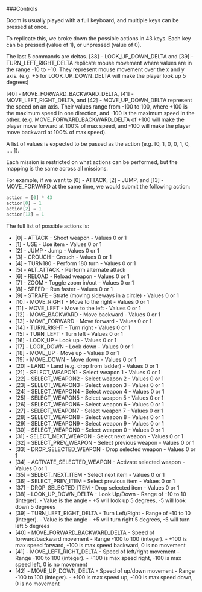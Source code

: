 ###Controls

Doom is usually played with a full keyboard, and multiple keys can be pressed at once.

To replicate this, we broke down the possible actions in 43 keys. Each key can be pressed (value of 1), or unpressed (value of 0).

The last 5 commands are deltas. [38] - LOOK_UP_DOWN_DELTA and [39] - TURN_LEFT_RIGHT_DELTA replicate mouse movement where values are in the
range -10 to +10. They represent mouse movement over the x and y axis. (e.g. +5 for LOOK_UP_DOWN_DELTA will make the player look up 5 degrees)

[40] - MOVE_FORWARD_BACKWARD_DELTA, [41] - MOVE_LEFT_RIGHT_DELTA, and [42] - MOVE_UP_DOWN_DELTA represent the speed on an axis.
Their values range from -100 to 100, where +100 is the maximum speed in one direction, and -100 is the maximum speed in the other.
(e.g. MOVE_FORWARD_BACKWARD_DELTA of +100 will make the player move forward at 100% of max speed, and -100 will make the player
move backward at 100% of max speed).

A list of values is expected to be passed as the action (e.g. [0, 1, 0, 0, 1, 0, .... ]).

Each mission is restricted on what actions can be performed, but the mapping is the same across all missions.

For example, if we want to [0] - ATTACK, [2] - JUMP, and [13] - MOVE_FORWARD at the same time, we would submit the following action:

```python
action = [0] * 43
action[0] = 1
action[2] = 1
action[13] = 1
```

The full list of possible actions is:

* [0]  - ATTACK                           - Shoot weapon - Values 0 or 1
* [1]  - USE                              - Use item - Values 0 or 1
* [2]  - JUMP                             - Jump - Values 0 or 1
* [3]  - CROUCH                           - Crouch - Values 0 or 1
* [4]  - TURN180                          - Perform 180 turn - Values 0 or 1
* [5] -  ALT_ATTACK                       - Perform alternate attack
* [6]  - RELOAD                           - Reload weapon - Values 0 or 1
* [7]  - ZOOM                             - Toggle zoom in/out - Values 0 or 1
* [8]  - SPEED                            - Run faster - Values 0 or 1
* [9]  - STRAFE                           - Strafe (moving sideways in a circle) - Values 0 or 1
* [10] - MOVE_RIGHT                       - Move to the right - Values 0 or 1
* [11] - MOVE_LEFT                        - Move to the left - Values 0 or 1
* [12] - MOVE_BACKWARD                    - Move backward - Values 0 or 1
* [13] - MOVE_FORWARD                     - Move forward - Values 0 or 1
* [14] - TURN_RIGHT                       - Turn right - Values 0 or 1
* [15] - TURN_LEFT                        - Turn left - Values 0 or 1
* [16] - LOOK_UP                          - Look up - Values 0 or 1
* [17] - LOOK_DOWN                        - Look down - Values 0 or 1
* [18] - MOVE_UP                          - Move up - Values 0 or 1
* [19] - MOVE_DOWN                        - Move down - Values 0 or 1
* [20] - LAND                             - Land (e.g. drop from ladder) - Values 0 or 1
* [21] - SELECT_WEAPON1                   - Select weapon 1 - Values 0 or 1
* [22] - SELECT_WEAPON2                   - Select weapon 2 - Values 0 or 1
* [23] - SELECT_WEAPON3                   - Select weapon 3 - Values 0 or 1
* [24] - SELECT_WEAPON4                   - Select weapon 4 - Values 0 or 1
* [25] - SELECT_WEAPON5                   - Select weapon 5 - Values 0 or 1
* [26] - SELECT_WEAPON6                   - Select weapon 6 - Values 0 or 1
* [27] - SELECT_WEAPON7                   - Select weapon 7 - Values 0 or 1
* [28] - SELECT_WEAPON8                   - Select weapon 8 - Values 0 or 1
* [29] - SELECT_WEAPON9                   - Select weapon 9 - Values 0 or 1
* [30] - SELECT_WEAPON0                   - Select weapon 0 - Values 0 or 1
* [31] - SELECT_NEXT_WEAPON               - Select next weapon - Values 0 or 1
* [32] - SELECT_PREV_WEAPON               - Select previous weapon - Values 0 or 1
* [33] - DROP_SELECTED_WEAPON             - Drop selected weapon - Values 0 or 1
* [34] - ACTIVATE_SELECTED_WEAPON         - Activate selected weapon - Values 0 or 1
* [35] - SELECT_NEXT_ITEM                 - Select next item - Values 0 or 1
* [36] - SELECT_PREV_ITEM                 - Select previous item - Values 0 or 1
* [37] - DROP_SELECTED_ITEM               - Drop selected item - Values 0 or 1
* [38] - LOOK_UP_DOWN_DELTA               - Look Up/Down - Range of -10 to 10 (integer).
                                          - Value is the angle - +5 will look up 5 degrees, -5 will look down 5 degrees
* [39] - TURN_LEFT_RIGHT_DELTA            - Turn Left/Right - Range of -10 to 10 (integer).
                                          - Value is the angle - +5 will turn right 5 degrees, -5 will turn left 5 degrees
* [40] - MOVE_FORWARD_BACKWARD_DELTA      - Speed of forward/backward movement - Range -100 to 100 (integer).
                                          - +100 is max speed forward, -100 is max speed backward, 0 is no movement
* [41] - MOVE_LEFT_RIGHT_DELTA            - Speed of left/right movement - Range -100 to 100 (integer).
                                          - +100 is max speed right, -100 is max speed left, 0 is no movement
* [42] - MOVE_UP_DOWN_DELTA               - Speed of up/down movement - Range -100 to 100 (integer).
                                          - +100 is max speed up, -100 is max speed down, 0 is no movement

